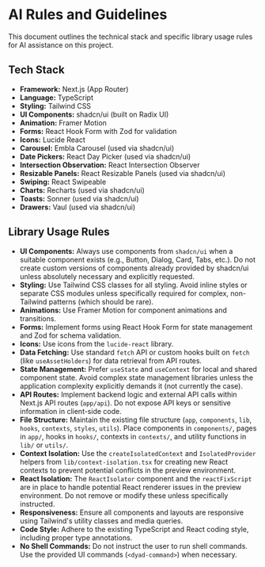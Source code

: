 # AI Rules and Guidelines

This document outlines the technical stack and specific library usage rules for AI assistance on this project.

## Tech Stack

*   **Framework:** Next.js (App Router)
*   **Language:** TypeScript
*   **Styling:** Tailwind CSS
*   **UI Components:** shadcn/ui (built on Radix UI)
*   **Animation:** Framer Motion
*   **Forms:** React Hook Form with Zod for validation
*   **Icons:** Lucide React
*   **Carousel:** Embla Carousel (used via shadcn/ui)
*   **Date Pickers:** React Day Picker (used via shadcn/ui)
*   **Intersection Observation:** React Intersection Observer
*   **Resizable Panels:** React Resizable Panels (used via shadcn/ui)
*   **Swiping:** React Swipeable
*   **Charts:** Recharts (used via shadcn/ui)
*   **Toasts:** Sonner (used via shadcn/ui)
*   **Drawers:** Vaul (used via shadcn/ui)

## Library Usage Rules

*   **UI Components:** Always use components from `shadcn/ui` when a suitable component exists (e.g., Button, Dialog, Card, Tabs, etc.). Do not create custom versions of components already provided by shadcn/ui unless absolutely necessary and explicitly requested.
*   **Styling:** Use Tailwind CSS classes for all styling. Avoid inline styles or separate CSS modules unless specifically required for complex, non-Tailwind patterns (which should be rare).
*   **Animations:** Use Framer Motion for component animations and transitions.
*   **Forms:** Implement forms using React Hook Form for state management and Zod for schema validation.
*   **Icons:** Use icons from the `lucide-react` library.
*   **Data Fetching:** Use standard `fetch` API or custom hooks built on `fetch` (like `useAssetHolders`) for data retrieval from API routes.
*   **State Management:** Prefer `useState` and `useContext` for local and shared component state. Avoid complex state management libraries unless the application complexity explicitly demands it (not currently the case).
*   **API Routes:** Implement backend logic and external API calls within Next.js API routes (`app/api`). Do not expose API keys or sensitive information in client-side code.
*   **File Structure:** Maintain the existing file structure (`app`, `components`, `lib`, `hooks`, `contexts`, `styles`, `utils`). Place components in `components/`, pages in `app/`, hooks in `hooks/`, contexts in `contexts/`, and utility functions in `lib/` or `utils/`.
*   **Context Isolation:** Use the `createIsolatedContext` and `IsolatedProvider` helpers from `lib/context-isolation.tsx` for creating new React contexts to prevent potential conflicts in the preview environment.
*   **React Isolation:** The `ReactIsolator` component and the `reactFixScript` are in place to handle potential React renderer issues in the preview environment. Do not remove or modify these unless specifically instructed.
*   **Responsiveness:** Ensure all components and layouts are responsive using Tailwind's utility classes and media queries.
*   **Code Style:** Adhere to the existing TypeScript and React coding style, including proper type annotations.
*   **No Shell Commands:** Do not instruct the user to run shell commands. Use the provided UI commands (`<dyad-command>`) when necessary.